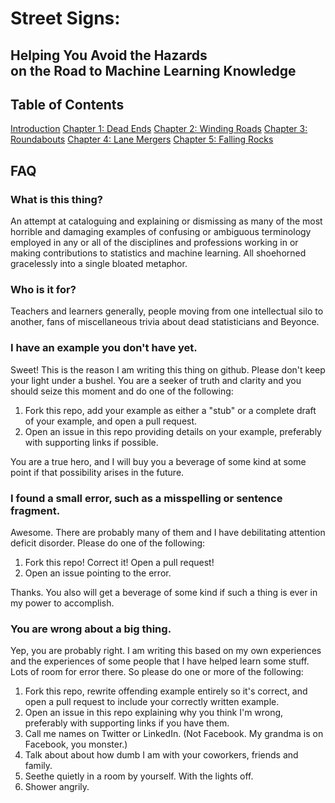 # Street Signs:
## Helping You Avoid the Hazards <br> on the Road to Machine Learning Knowledge
## Table of Contents
[Introduction](0-Intro.md)
[Chapter 1: Dead Ends](1-Dead_Ends/0-intro.md)
[Chapter 2: Winding Roads](2-Winding_Roads/0-intro.md)
[Chapter 3: Roundabouts](3-Roundabouts/0-intro.md)
[Chapter 4: Lane Mergers](4-Lane_Mergers/0-intro.md)
[Chapter 5: Falling Rocks](5-Falling_Rocks/0-intro.md)

## FAQ
### What is this thing?
An attempt at cataloguing and explaining or dismissing as many of the most 
horrible and damaging examples of confusing or ambiguous terminology employed
in any or all of the disciplines and professions working in or making 
contributions to statistics and machine learning.
All shoehorned gracelessly into a single bloated metaphor.

### Who is it for?
Teachers and learners generally, people moving from one intellectual silo to 
another, fans of miscellaneous trivia about dead statisticians and Beyonce.

### I have an example you don't have yet.
Sweet! This is the reason I am writing this thing on github. Please don't
keep your light under a bushel. You are a seeker of truth and clarity
and you should seize this moment and do one of the following:

1. Fork this repo, add your example as either a "stub" or a complete draft
   of your example, and open a pull request.
1. Open an issue in this repo providing details on your example, preferably
   with supporting links if possible.

You are a true hero, and I will buy you a beverage of some kind at some point
if that possibility arises in the future.

### I found a small error, such as a misspelling or sentence fragment.
Awesome. There are probably many of them and I have debilitating 
attention deficit disorder. Please do one of the following:

1. Fork this repo! Correct it! Open a pull request!
1. Open an issue pointing to the error.

Thanks. You also will get a beverage of some kind if such a thing is ever in 
my power to accomplish.

### You are wrong about a big thing.
Yep, you are probably right. I am writing this based on my own experiences
and the experiences of some people that I have helped learn some stuff.
Lots of room for error there. So please do one or more of the following:

1. Fork this repo, rewrite offending example entirely so it's correct,
   and open a pull request to include your correctly written example.
2. Open an issue in this repo explaining why you think I'm wrong, preferably
   with supporting links if you have them.
3. Call me names on Twitter or LinkedIn. (Not Facebook. My grandma is on 
   Facebook, you monster.)
4. Talk about about how dumb I am with your coworkers, friends and family.
5. Seethe quietly in a room by yourself. With the lights off.
6. Shower angrily.


